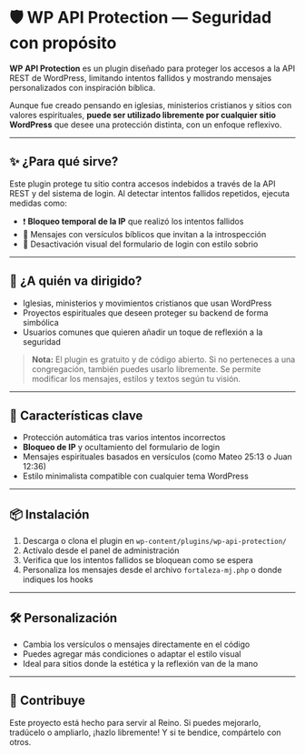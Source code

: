 # 🛡️ WP API Protection — Seguridad con propósito

**WP API Protection** es un plugin diseñado para proteger los accesos a la API REST de WordPress, limitando intentos fallidos y mostrando mensajes personalizados con inspiración bíblica.

Aunque fue creado pensando en iglesias, ministerios cristianos y sitios con valores espirituales, **puede ser utilizado libremente por cualquier sitio WordPress** que desee una protección distinta, con un enfoque reflexivo.

---

## ✨ ¿Para qué sirve?

Este plugin protege tu sitio contra accesos indebidos a través de la API REST y del sistema de login. Al detectar intentos fallidos repetidos, ejecuta medidas como:

- ❗ **Bloqueo temporal de la IP** que realizó los intentos fallidos
- 📖 Mensajes con versículos bíblicos que invitan a la introspección
- 🧊 Desactivación visual del formulario de login con estilo sobrio
---

## 🧩 ¿A quién va dirigido?

- Iglesias, ministerios y movimientos cristianos que usan WordPress
- Proyectos espirituales que deseen proteger su backend de forma simbólica
- Usuarios comunes que quieren añadir un toque de reflexión a la seguridad

> **Nota:** El plugin es gratuito y de código abierto. Si no perteneces a una congregación, también puedes usarlo libremente. Se permite modificar los mensajes, estilos y textos según tu visión.

---

## 🔧 Características clave

- Protección automática tras varios intentos incorrectos
- **Bloqueo de IP** y ocultamiento del formulario de login
- Mensajes espirituales basados en versículos (como Mateo 25:13 o Juan 12:36)
- Estilo minimalista compatible con cualquier tema WordPress

---

## 📦 Instalación

1. Descarga o clona el plugin en `wp-content/plugins/wp-api-protection/`
2. Actívalo desde el panel de administración
3. Verifica que los intentos fallidos se bloquean como se espera
4. Personaliza los mensajes desde el archivo `fortaleza-mj.php` o donde indiques los hooks

---

## 🛠️ Personalización

- Cambia los versículos o mensajes directamente en el código
- Puedes agregar más condiciones o adaptar el estilo visual
- Ideal para sitios donde la estética y la reflexión van de la mano

---

## 🤝 Contribuye

Este proyecto está hecho para servir al Reino. Si puedes mejorarlo, tradúcelo o ampliarlo, ¡hazlo libremente! Y si te bendice, compártelo con otros.

